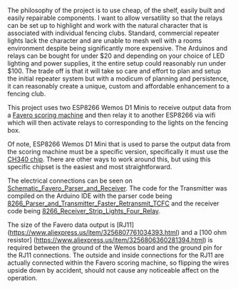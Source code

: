 The philosophy of the project is to use cheap, of the shelf, easily built and easily repairable components. I want to allow versatility so that the relays can be set up to highlight and work with the natural character that is associated with individual fencing clubs. Standard, commercial repeater lights lack the character and are unable to mesh well with a rooms environment despite being significantly more expensive. The Arduinos and relays can be bought for under $20 and depending on your choice of LED lighting and power supplies, it the entire setup could reasonably run under $100. The trade off is that it will take so care and effort to plan and setup the initial repeater system but with a modicum of planning and persistence, it can reasonably create a unique, custom and affordable enhancement to a fencing club.


This project uses two ESP8266 Wemos D1 Minis to receive output data from a [Favero scoring machine](https://www.favero.com/en2_fencing_sport_electronic_scoreboard_fencing_signalling_equipment_apparatus_for_foil_sword_epee_sabre-29-17.html) and then relay it to another ESP8266 via wifi which will then activate relays to corresponding to the lights on the fencing box.

Of note, ESP8266 Wemos D1 Mini that is used to parse the output data from the scoring machine must be a specific version, specifically it must use the [CH340 chip](https://www.aliexpress.us/item/3256806703939501.html). There are other ways to work around this, but using this specific chipset is the easiest and most straightforward. 

The electrical connections can be seen on [Schematic_Favero_Parser_and_Receiver](Schematic_Favero_Parser_and_Receiver.pdf). The code for the Transmitter was compiled on the Arduino IDE with the parser code being [8266_Parser_and_Transmitter_Faster_Retransmit_TCFC](8266_Parser_and_Transmitter_Faster_Retransmit_TCFC) and the receiver code being [8266_Receiver_Strip_Lights_Four_Relay](8266_Receiver_Strip_Lights_Four_Relay).


The size of the Favero data output is [RJ11] (https://www.aliexpress.us/item/3256807761034393.html) and a [100 ohm resistor] (https://www.aliexpress.us/item/3256806360281394.html) is required between the ground of the Wemos board and the ground pin for the RJ11 connections. The outside and inside connections for the RJ11 are actually connected within the Favero scoring machine, so flipping the wires upside down by accident, should not cause any noticeable affect on the operation.

